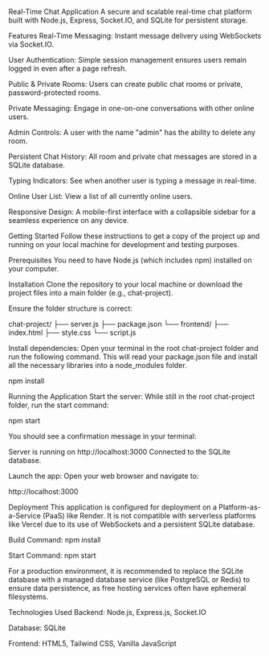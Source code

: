 Real-Time Chat Application
A secure and scalable real-time chat platform built with Node.js, Express, Socket.IO, and SQLite for persistent storage.

Features
Real-Time Messaging: Instant message delivery using WebSockets via Socket.IO.

User Authentication: Simple session management ensures users remain logged in even after a page refresh.

Public & Private Rooms: Users can create public chat rooms or private, password-protected rooms.

Private Messaging: Engage in one-on-one conversations with other online users.

Admin Controls: A user with the name "admin" has the ability to delete any room.

Persistent Chat History: All room and private chat messages are stored in a SQLite database.

Typing Indicators: See when another user is typing a message in real-time.

Online User List: View a list of all currently online users.

Responsive Design: A mobile-first interface with a collapsible sidebar for a seamless experience on any device.

Getting Started
Follow these instructions to get a copy of the project up and running on your local machine for development and testing purposes.

Prerequisites
You need to have Node.js (which includes npm) installed on your computer.

Installation
Clone the repository to your local machine or download the project files into a main folder (e.g., chat-project).

Ensure the folder structure is correct:

chat-project/
├── server.js
├── package.json
└── frontend/
    ├── index.html
    ├── style.css
    └── script.js

Install dependencies: Open your terminal in the root chat-project folder and run the following command. This will read your package.json file and install all the necessary libraries into a node_modules folder.

npm install

Running the Application
Start the server: While still in the root chat-project folder, run the start command:

npm start

You should see a confirmation message in your terminal:

Server is running on http://localhost:3000
Connected to the SQLite database.

Launch the app: Open your web browser and navigate to:

http://localhost:3000

Deployment
This application is configured for deployment on a Platform-as-a-Service (PaaS) like Render. It is not compatible with serverless platforms like Vercel due to its use of WebSockets and a persistent SQLite database.

Build Command: npm install

Start Command: npm start

For a production environment, it is recommended to replace the SQLite database with a managed database service (like PostgreSQL or Redis) to ensure data persistence, as free hosting services often have ephemeral filesystems.

Technologies Used
Backend: Node.js, Express.js, Socket.IO

Database: SQLite

Frontend: HTML5, Tailwind CSS, Vanilla JavaScript
